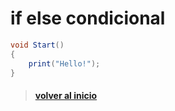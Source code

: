 # if else condicional

```csharp
void Start()
{
    print("Hello!");  
}
```

> #### [volver al inicio](..\README.md)
